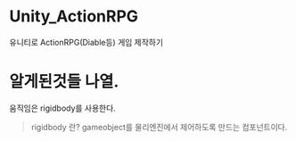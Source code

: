 # Unity_ActionRPG
유니티로 ActionRPG(Diable등) 게임 제작하기
# 알게된것들 나열.

움직임은 rigidbody를 사용한다. 

> rigidbody 란?
> gameobject를 물리엔진에서 제어하도록 만드는 컴포넌트이다.



